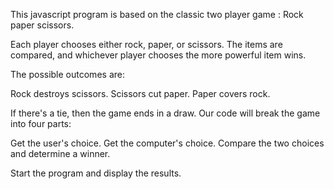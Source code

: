 This javascript program is based on the classic two player game : Rock paper scissors.

Each player chooses either rock, paper, or scissors. The items are compared, and whichever player chooses the more powerful item wins.

The possible outcomes are:

Rock destroys scissors.
Scissors cut paper.
Paper covers rock.

If there's a tie, then the game ends in a draw.
Our code will break the game into four parts:

Get the user's choice.
Get the computer's choice.
Compare the two choices and determine a winner.

Start the program and display the results.
